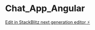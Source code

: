 # Chat_App_Angular

[Edit in StackBlitz next generation editor ⚡️](https://stackblitz.com/~/github.com/Lunga93/Chat_App_Angular)